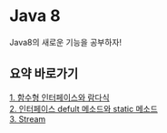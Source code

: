 # Java 8
Java8의 새로운 기능을 공부하자!

## 요약 바로가기
[1. 함수형 인터페이스와 람다식](/word/session1.md)  
[2. 인터페이스 defult 메소드와 static 메소드](/word/session2.md)    
[3. Stream](/word/session3.md)   

